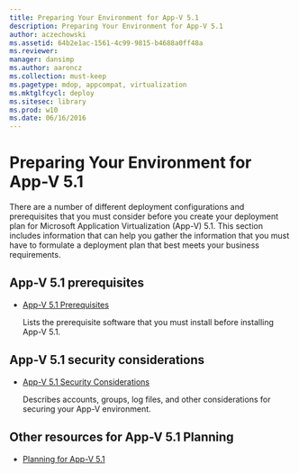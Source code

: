 ```yaml
---
title: Preparing Your Environment for App-V 5.1
description: Preparing Your Environment for App-V 5.1
author: aczechowski
ms.assetid: 64b2e1ac-1561-4c99-9815-b4688a0ff48a
ms.reviewer: 
manager: dansimp
ms.author: aaroncz
ms.collection: must-keep
ms.pagetype: mdop, appcompat, virtualization
ms.mktglfcycl: deploy
ms.sitesec: library
ms.prod: w10
ms.date: 06/16/2016
---
```



# Preparing Your Environment for App-V 5.1


There are a number of different deployment configurations and prerequisites that you must consider before you create your deployment plan for Microsoft Application Virtualization (App-V) 5.1. This section includes information that can help you gather the information that you must have to formulate a deployment plan that best meets your business requirements.

## App-V 5.1 prerequisites


-   [App-V 5.1 Prerequisites](app-v-51-prerequisites.md)

    Lists the prerequisite software that you must install before installing App-V 5.1.

## App-V 5.1 security considerations


-   [App-V 5.1 Security Considerations](app-v-51-security-considerations.md)

    Describes accounts, groups, log files, and other considerations for securing your App-V environment.






## <a href="" id="other-resources-for-app-v-5-1-planning-"></a>Other resources for App-V 5.1 Planning


-   [Planning for App-V 5.1](planning-for-app-v-51.md)

 

 





